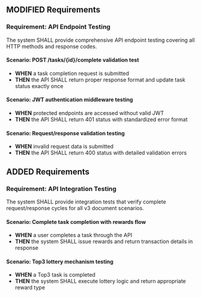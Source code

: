 ## MODIFIED Requirements
### Requirement: API Endpoint Testing
The system SHALL provide comprehensive API endpoint testing covering all HTTP methods and response codes.

#### Scenario: POST /tasks/{id}/complete validation test
- **WHEN** a task completion request is submitted
- **THEN** the API SHALL return proper response format and update task status exactly once

#### Scenario: JWT authentication middleware testing
- **WHEN** protected endpoints are accessed without valid JWT
- **THEN** the API SHALL return 401 status with standardized error format

#### Scenario: Request/response validation testing
- **WHEN** invalid request data is submitted
- **THEN** the API SHALL return 400 status with detailed validation errors

## ADDED Requirements
### Requirement: API Integration Testing
The system SHALL provide integration tests that verify complete request/response cycles for all v3 document scenarios.

#### Scenario: Complete task completion with rewards flow
- **WHEN** a user completes a task through the API
- **THEN** the system SHALL issue rewards and return transaction details in response

#### Scenario: Top3 lottery mechanism testing
- **WHEN** a Top3 task is completed
- **THEN** the system SHALL execute lottery logic and return appropriate reward type
